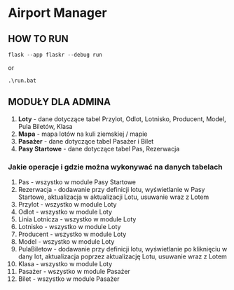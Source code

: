 # Airport Manager

## HOW TO RUN

`flask --app flaskr --debug run`

or

`.\run.bat`

## MODUŁY DLA ADMINA

1. **Loty** - dane dotyczące tabel Przylot, Odlot, Lotnisko, Producent, Model, Pula Biletów, Klasa
2. **Mapa** - mapa lotów na kuli ziemskiej / mapie
3. **Pasażer** - dane dotyczące tabel Pasażer i Bilet
4. **Pasy Startowe** - dane dotyczące tabel Pas, Rezerwacja

### Jakie operacje i gdzie można wykonywać na danych tabelach

1. Pas - wszystko w module Pasy Startowe
2. Rezerwacja - dodawanie przy definicji lotu, wyświetlanie w Pasy Startowe, aktualizacja w aktualizacji Lotu, usuwanie wraz z Lotem
3. Przylot - wszystko w module Loty
4. Odlot - wszystko w module Loty
5. Linia Lotnicza - wszystko w module Loty
6. Lotnisko - wszystko w module Loty
7. Producent - wszystko w module Loty
8. Model - wszystko w module Loty
9. PulaBiletow - dodawanie przy definicji lotu, wyświetlanie po kliknięciu w dany lot, aktualizacja poprzez aktualizację Lotu, usuwanie wraz z Lotem
10. Klasa - wszystko w module Loty
11. Pasażer - wszystko w module Pasażer
12. Bilet - wszystko w module Pasażer

